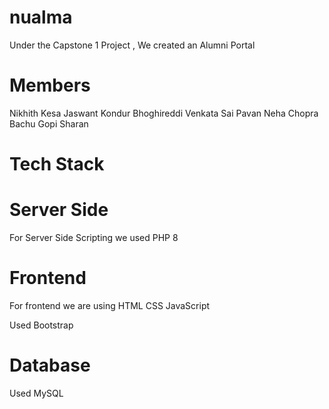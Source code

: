 # nualma
Under the Capstone 1 Project , We created an Alumni Portal 

# Members

Nikhith Kesa 
Jaswant Kondur
Bhoghireddi Venkata Sai Pavan 
Neha Chopra 
Bachu Gopi Sharan

# Tech Stack 

# Server Side

For Server Side Scripting we used PHP 8

# Frontend

For frontend we are using HTML CSS JavaScript

Used Bootstrap 

# Database

Used MySQL




